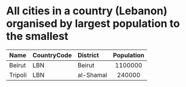 # All cities in a country (Lebanon) organised by largest population to the smallest

| Name | CountryCode | District | Population |
| :--- | :--- | :--- | :---: |
|Beirut|LBN|Beirut|1100000|
|Tripoli|LBN|al-Shamal|240000|
